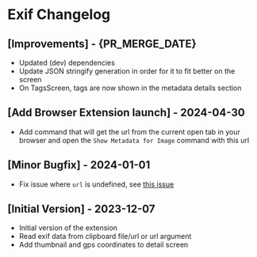 # Exif Changelog

## [Improvements] - {PR_MERGE_DATE}

- Updated (dev) dependencies
- Update JSON stringify generation in order for it to fit better on the screen
- On TagsScreen, tags are now shown in the metadata details section

## [Add Browser Extension launch] - 2024-04-30

- Add command that will get the url from the current open tab in your browser and open the `Show Metadata for Image` command with this url

## [Minor Bugfix] - 2024-01-01

- Fix issue where `url` is undefined, see [this issue](https://www.raycast.com/extension-issues/j3lte/exif/4716045440)

## [Initial Version] - 2023-12-07

- Initial version of the extension
- Read exif data from clipboard file/url or url argument
- Add thumbnail and gps coordinates to detail screen
